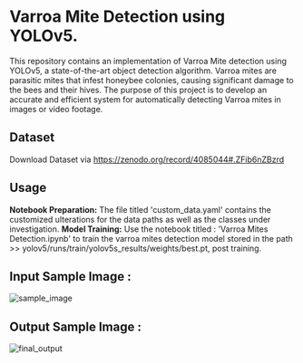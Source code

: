 # Varroa Mite Detection using YOLOv5.

This repository contains an implementation of Varroa Mite detection using YOLOv5, a state-of-the-art object detection algorithm. Varroa mites are parasitic mites that infest honeybee colonies, causing significant damage to the bees and their hives. The purpose of this project is to develop an accurate and efficient system for automatically detecting Varroa mites in images or video footage.

## Dataset
Download Dataset via https://zenodo.org/record/4085044#.ZFib6nZBzrd

## Usage
**Notebook Preparation:** The file titled 'custom_data.yaml' contains the customized ulterations for the data paths as well as the classes under investigation.
**Model Training:** Use the notebook titled : 'Varroa Mites Detection.ipynb' to train the varroa mites detection model stored in the path >> yolov5/runs/train/yolov5s_results/weights/best.pt, post training.

## Input Sample Image :

![sample_image](https://user-images.githubusercontent.com/97228745/236753140-e448b3e6-a19c-4204-80ad-5efc2bfa05bb.png)

## Output Sample Image :

![final_output](https://user-images.githubusercontent.com/97228745/236753160-e9fb5cc6-a8a6-49d1-9f39-f095b28ab582.jpg)
